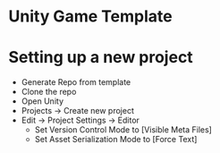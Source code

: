 # Unity Game Template

# Setting up a new project
- Generate Repo from template
- Clone the repo
- Open Unity
- Projects -> Create new project
- Edit -> Project Settings -> Editor
  - Set Version Control Mode to [Visible Meta Files]
  - Set Asset Serialization Mode to [Force Text]
